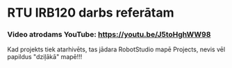 # RTU IRB120 darbs referātam
### Video atrodams YouTube: https://youtu.be/J5toHghWW98

Kad projekts tiek atarhivēts, tas jādara RobotStudio mapē Projects, nevis vēl papildus "dziļākā" mapē!!!
